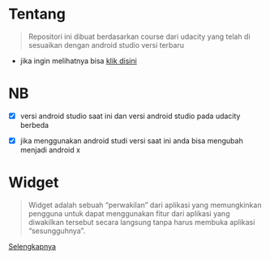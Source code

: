 # Tentang
>Repositori ini dibuat berdasarkan course dari udacity yang telah di sesuaikan dengan android studio versi terbaru
- jika ingin melihatnya bisa [klik disini](https://classroom.udacity.com/courses/ud855/lessons/f133dd92-8e3c-40b9-9d9d-545498638459/concepts/98627458-72ac-45a0-94ff-bca60428ccfc)

# NB
-[x] versi android studio saat ini dan versi android studio pada udacity berbeda

-[x] jika menggunakan android studi versi saat ini anda bisa mengubah menjadi android x

# Widget
>Widget adalah sebuah “perwakilan” dari aplikasi yang memungkinkan pengguna untuk dapat menggunakan fitur dari aplikasi yang diwakilkan tersebut secara langsung tanpa harus membuka aplikasi “sesungguhnya”.

[Selengkapnya](https://techijau.com/apa-itu-widget-android/)
